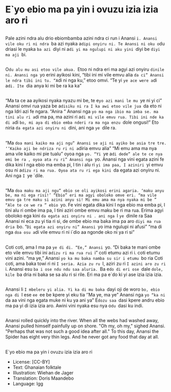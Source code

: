# E`yo ebio ma pa yin i ovuzu izia izia aro ri

##
Pale azini ndra alu drio
ebiombamba azini ndra ci run i
Anansi `i. Anansi vile oku ri ni ndra
`ba azi nyaka a`dipi onyiru ni. Te
Anansi ni oku o`du driasi le nyaka
`ba azi `diyi ni a`di yi ma ngulupi ni
aku yini `diyi be `diyi ma aji `bi.

##
O`du alu mu asi etoo vile akua.
`Etoo ni ndra eri ma agyi azi onyiru
`dinile ni. Anansi nga `yo erini
ayikosi kini, “tibi ini mi vile emvu
alia `da ci” Anansi le ndra tibi ini tu.
“A`di ni nga ku,” etoo omvi. “Te yi
`ye ace were a`di a`di. Ite `dia
anya ki mi be ra ka ka”

##
“Ma ta ce aa ayikosi nyaka nyazu
mi be, te e`yo azi mani le mu `ye ni
yi ci” Anansi omvi rua yaza be
a`disiku ni ra I ka awi etoo vile jua
`da eto ni nga Idri azi fe ngara.
“Anira “ Anansi nga `yo ma nga ibio
ma imba se. ma tini alu ri a`di ma
pa, ma azini ri a`di mi vile emvu
rua. Tibi ini nde ka di a`di `bo, mi
aya di ebio emba nderi ra ma nga
enzu `dole ongusi!”
Eto niria `da egata azi onyiru ni
`dini, ani nga `ye `dile ra.

##
“Ma `doa mani kaiko ma aji ngu”
Anansi se aji ni ayiko be asia tre tre.
‘’Kaiko aji be ndriza ru ri ni a`diria
emvu alia”
“Mi emu ama ma nya ama vile
kaiko mi pie tualu” oyoa nga `yo.
“Yi `ye a`di dede” ale te ce nya emi
be ra , oyoa ata ru ri” Anansi nga
`yo. Anansi nga vini egata azini fe
dika kini I nga ebio ma emba pi, I tin
i alu ri `yi ima paa, I aziniri `yi emvu
osu ni a`dizu ri ma rua.
Oyoa ata ru ri ega kini `da egata azi
onyiru ni. Ani nga `I `ye `dile.

##

“Ma `doa maku ma aji ngu” ebio se
oli ayikosi erini agaria. ‘maku anyu
be, ma ni ega risi!’
“Ebio” eri ma agyi oboloko omve
eri. “ma vile emvu ga tre maku si
azini anyu si! Mi emu ama ma nya
nyaka mi be ”
“Ale te ce we ra ” ebio `yo. Fe vini
egata dika kini I nga ebio ma emba
pi, I tini alu ri ombe ima pa, I tini
aziri ombe emvu maku be ri ma rua.
Erima agyi oboloko ega kini `da
egata azi onyiru ni . ani nga `I `ye
`dinile ra
Saa Anansi ni eca zu yi tia ri si, de
ombe ebio ma baka ima pa aro `diyi
ma rua dria `bo.
“`Di egata azi onyiru ni” Anansi `yo
ima ngulupi ni afusi” “ma di nga
`doa osu a`di vile emvu ri ni i`dio
aa ngonde oko ni ya ri si”

##
Coti coti, ama I ma pa `ye di di.
“Ee,” Anansi `yo. “Di baka te mani
ombe eto vile emvu tibi ini a`dizu ri
ma rua rui `i” coti etumu azi ri i.
coti etumu vini azini. “ma ye,”
Anansi `yo ka mu baka namba su
sir i etumu `bo ria
Coti coti, ama baka towi ri ni `I
seria. Azia zu ru `I, aziri zu ri `I azini
aro zu ri `i. Anansi esu `ba i ose ndu
ndu saa aluria. `Ba e`do di eri ose
`dale `dole, kile `ba dria ni baka se
sa alu ri si rile. Eri ma pa e`do ki yi
ase izia izia izia.

##
Anansi li `I mbeleru yi alia. Yi ka di
mu baka `dayi oji de woro `bo, ebio
nga di `I ese `ee `ee be kpere yi
eku tia
‘’Ma ye, ma ye” Anansi nga `yo “ka
ni `da aa vini nga egata muke ni ku
ya ani ya”
E`dozu saa `dasi kpere andru ebio
ma pa yi di izia izia aro. Awini vini
nyaka esu nya o`du `dasi ku indi.

##
Anansi rolled quickly into the river.
When all the webs had washed
away, Anansi pulled himself
painfully up on shore.
"Oh my, oh my," sighed Anansi.
"Perhaps that was not such a good
idea after all."
To this day, Anansi the Spider has
eight very thin legs. And he never
got any food that day at all.

##
E`yo ebio ma pa yin i ovuzu izia izia
aro ri
* License: [CC-BY]
* Text: Ghanaian folktale
* Illustration: Wiehan de Jager
* Translation: Doris Maandebo
* Language: lgg
